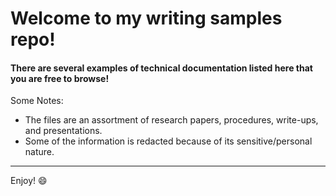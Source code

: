 # Welcome to my writing samples repo!

#### There are several examples of technical documentation listed here that you are free to browse!

Some Notes:

- The files are an assortment of research papers, procedures, write-ups, and presentations.
- Some of the information is redacted because of its sensitive/personal nature.

---
Enjoy! 😄
